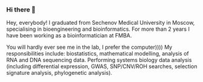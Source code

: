 ### Hi there 👋
Hey, everybody!
I graduated from Sechenov Medical University in Moscow, specialising in bioengineering and bioinformatics. 
For more than 2 years I have been working as a bioinformatician at FMBA.

You will hardly ever see me in the lab, I prefer the computer))))
My responsibilities include: biostatistics, mathematical modelling, analysis of RNA and DNA sequencing data. Performing systems biology data analysis (including differential expression, GWAS, SNP/CNV/ROH searches, selection signature analysis, phylogenetic analysis).
<!--
**aaaniich/aaaniich** is a ✨ _special_ ✨ repository because its `README.md` (this file) appears on your GitHub profile.

Here are some ideas to get you started:

- 🔭 I’m currently working on ...
- 🌱 I’m currently learning ...
- 👯 I’m looking to collaborate on ...
- 🤔 I’m looking for help with ...
- 💬 Ask me about ...
- 📫 How to reach me: ...
- 😄 Pronouns: ...
- ⚡ Fun fact: ...
-->
